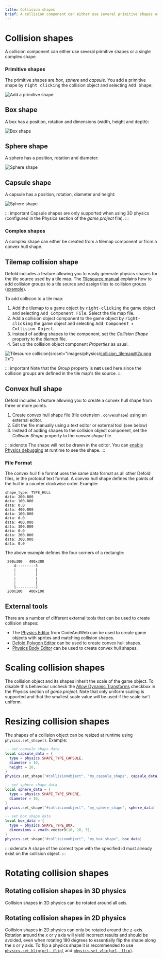 ```yaml
---
title: Collision shapes
brief: A collision component can either use several primitive shapes or a single complex shape.
---
```


# Collision shapes

A collision component can either use several primitive shapes or a single complex shape.

### Primitive shapes
The primitive shapes are *box*, *sphere* and *capsule*. You add a primitive shape by <kbd>right clicking</kbd> the collision object and selecting <kbd>Add Shape</kbd>:

![Add a primitive shape](images/physics/add_shape.png)

## Box shape
A box has a position, rotation and dimensions (width, height and depth):

![Box shape](images/physics/box.png)

## Sphere shape
A sphere has a position, rotation and diameter:

![Sphere shape](images/physics/sphere.png)

## Capsule shape
A capsule has a position, rotation, diameter and height:

![Sphere shape](images/physics/capsule.png)

::: important
Capsule shapes are only supported when using 3D physics (configured in the Physics section of the *game.project* file).
:::

### Complex shapes
A complex shape can either be created from a tilemap component or from a convex hull shape.

## Tilemap collision shape
Defold includes a feature allowing you to easily generate physics shapes for the tile source used by a tile map. The [Tilesource manual](/manuals/tilesource/#tile-source-collision-shapes) explains how to add collision groups to a tile source and assign tiles to collision groups ([example](/examples/tilemap/collisions/)).

To add collision to a tile map:

1. Add the tilemap to a game object by <kbd>right-clicking</kbd> the game object and selecting <kbd>Add Component File</kbd>. Select the tile map file.
2. Add a collision object component to the game object by <kbd>right-clicking</kbd> the game object and selecting <kbd>Add Component ▸ Collision Object</kbd>.
3. Instead of adding shapes to the component, set the *Collision Shape* property to the *tilemap* file.
4. Set up the collision object component *Properties* as usual.

![Tilesource collision](images/physics/collision_tilemap.png){srcset="images/physics/collision_tilemap@2x.png 2x"}

::: important
Note that the *Group* property is **not** used here since the collision groups are defined in the tile map's tile source.
:::

## Convex hull shape
Defold includes a feature allowing you to create a convex hull shape from three or more points. 

1. Create convex hull shape file (file extension `.convexshape`) using an external editor.
2. Edit the file manually using a text editor or external tool (see below)
3. Instead of adding shapes to the collision object component, set the *Collision Shape* property to the *convex shape* file.

::: sidenote
The shape will not be drawn in the editor. You can [enable Physics debugging](/manuals/debugging/#debugging-problems-with-physics) at runtime to see the shape.
:::

### File Format
The convex hull file format uses the same data format as all other Defold files, ie the protobuf text format. A convex hull shape defines the points of the hull in a counter clockwise order. Example:

```
shape_type: TYPE_HULL
data: 200.000
data: 100.000
data: 0.0
data: 400.000
data: 100.000
data: 0.0
data: 400.000
data: 300.000
data: 0.0
data: 200.000
data: 300.000
data: 0.0
```

The above example defines the four corners of a rectangle:

```
 200x300   400x300
    4---------3
    |         |
    |         |
    |         |
    |         |
    1---------2
 200x100   400x100
```

## External tools

There are a number of different external tools that can be used to create collision shapes:

* The [Physics Editor](https://www.codeandweb.com/physicseditor/tutorials/how-to-create-physics-shapes-for-defold) from CodeAndWeb can be used to create game objects with sprites and matching collision shapes.
* [Defold Polygon Editor](https://rossgrams.itch.io/defold-polygon-editor) can be used to create convex hull shapes.
* [Physics Body Editor](https://selimanac.github.io/physics-body-editor/) can be used to create convex hull shapes.


# Scaling collision shapes
The collision object and its shapes inherit the scale of the game object. To disable this behaviour uncheck the [Allow Dynamic Transforms](/manuals/project-settings/#allow-dynamic-transforms) checkbox in the Physics section of *game.project*. Note that only uniform scaling is supported and that the smallest scale value will be used if the scale isn't uniform.


# Resizing collision shapes
The shapes of a collision object can be resized at runtime using `physics.set_shape()`. Example:

```lua
-- set capsule shape data
local capsule_data = {
  type = physics.SHAPE_TYPE_CAPSULE,
  diameter = 10,
  height = 20,
}
physics.set_shape("#collisionobject", "my_capsule_shape", capsule_data)

-- set sphere shape data
local sphere_data = {
  type = physics.SHAPE_TYPE_SPHERE,
  diameter = 10,
}
physics.set_shape("#collisionobject", "my_sphere_shape", sphere_data)

-- set box shape data
local box_data = {
  type = physics.SHAPE_TYPE_BOX,
  dimensions = vmath.vector3(10, 10, 5),
}
physics.set_shape("#collisionobject", "my_box_shape", box_data)
```

::: sidenote
A shape of the correct type with the specified id must already exist on the collision object.
:::


# Rotating collision shapes

## Rotating collision shapes in 3D physics
Collision shapes in 3D physics can be rotated around all axis.


## Rotating collision shapes in 2D physics
Collision shapes in 2D physics can only be rotated around the z-axis. Rotation around the x or y axis will yield incorrect results and should be avoided, even when rotating 180 degrees to essentially flip the shape along the x or y axis. To flip a physics shape it is recommended to use [`physics.set_hlip(url, flip)`](/ref/stable/physics/?#physics.set_hflip:url-flip) and [`physics.set_vlip(url, flip)`](/ref/stable/physics/?#physics.set_vflip:url-flip).
